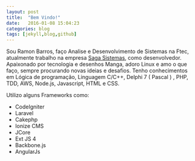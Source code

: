 ```yaml
---
layout: post
title:  "Bem Vindo!"
date:   2016-01-08 15:04:23
categories: blog
tags: [jekyll,blog,github]
---
```

Sou Ramon Barros, faço Analise e Desenvolvimento de Sistemas na Ftec, atualmente trabalho na empresa [Saga Sistemas], como desenvolvedor. Apaixonado por tecnologia e desenhos Manga, adoro Linux e amo o que faço, sempre procurando novas ideias e desafios.
Tenho conhecimentos em Lógica de programação, Linguagem C/C++, Delphi 7 ( Pascal ) , PHP, TDD, AWS, Node.js, Javascript, HTML e CSS.

Utilizo alguns Frameworks como:

- CodeIgniter
- Laravel
- Cakephp
- Ionize CMS
- JCore
- Ext JS 4
- Backbone.js
- AngularJs

[Saga Sistemas]: http://sagasistemas.com.br
